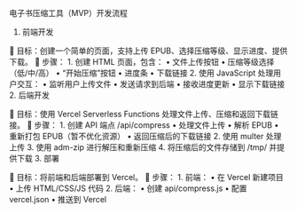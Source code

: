电子书压缩工具（MVP）开发流程

1. 前端开发

📌 目标：创建一个简单的页面，支持上传 EPUB、选择压缩等级、显示进度、提供下载。
📌 步骤：
	1.	创建 HTML 页面，包含：
	•	文件上传按钮
	•	压缩等级选择（低/中/高）
	•	“开始压缩”按钮
	•	进度条
	•	下载链接
	2.	使用 JavaScript 处理用户交互：
	•	监听用户上传文件
	•	发送请求到后端
	•	接收进度更新
	•	显示下载链接
    2. 后端开发

📌 目标：使用 Vercel Serverless Functions 处理文件上传、压缩和返回下载链接。
📌 步骤：
	1.	创建 API 端点 /api/compress
	•	处理文件上传
	•	解析 EPUB
	•	重新打包 EPUB（暂不优化资源）
	•	返回压缩后的下载链接
	2.	使用 multer 处理上传
	3.	使用 adm-zip 进行解压和重新压缩
	4.	将压缩后的文件存储到 /tmp/ 并提供下载
3. 部署

📌 目标：将前端和后端部署到 Vercel。
📌 步骤：
	1.	前端：
	•	在 Vercel 新建项目
	•	上传 HTML/CSS/JS 代码
	2.	后端：
	•	创建 api/compress.js
	•	配置 vercel.json
	•	推送到 Vercel
